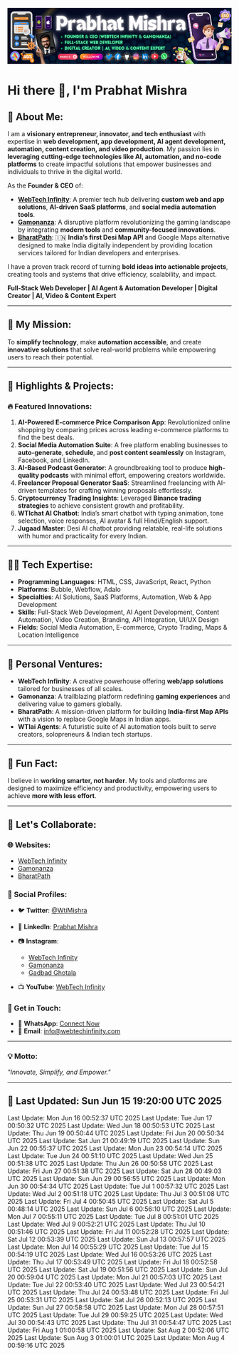 ![Banner](assets/banner.png)

# Hi there 👋, I'm Prabhat Mishra

## 🚀 About Me:

I am a **visionary entrepreneur, innovator, and tech enthusiast** with expertise in **web development, app development, AI agent development, automation, content creation, and video production**. My passion lies in **leveraging cutting-edge technologies like AI, automation, and no-code platforms** to create impactful solutions that empower businesses and individuals to thrive in the digital world.

As the **Founder & CEO** of:

* **[WebTech Infinity](http://www.webtechinfinity.com)**:
  A premier tech hub delivering **custom web and app solutions**, **AI-driven SaaS platforms**, and **social media automation tools**.
* **[Gamonanza](http://www.gamonanza.rf.gd)**:
  A disruptive platform revolutionizing the gaming landscape by integrating **modern tools** and **community-focused innovations**.
* **[BharatPath](https://bharatpath.webtechinfinity.com)**:
  🇮🇳 **India’s first Desi Map API** and Google Maps alternative designed to make India digitally independent by providing location services tailored for Indian developers and enterprises.

I have a proven track record of turning **bold ideas into actionable projects**, creating tools and systems that drive efficiency, scalability, and impact.

**Full-Stack Web Developer | AI Agent & Automation Developer | Digital Creator | AI, Video & Content Expert**

---

## 🌟 My Mission:

To **simplify technology**, make **automation accessible**, and create **innovative solutions** that solve real-world problems while empowering users to reach their potential.

---

## 🌟 Highlights & Projects:

### 🔥 Featured Innovations:

1. **AI-Powered E-commerce Price Comparison App**:
   Revolutionized online shopping by comparing prices across leading e-commerce platforms to find the best deals.
2. **Social Media Automation Suite**:
   A free platform enabling businesses to **auto-generate**, **schedule**, and **post content seamlessly** on Instagram, Facebook, and LinkedIn.
3. **AI-Based Podcast Generator**:
   A groundbreaking tool to produce **high-quality podcasts** with minimal effort, empowering creators worldwide.
4. **Freelancer Proposal Generator SaaS**:
   Streamlined freelancing with AI-driven templates for crafting winning proposals effortlessly.
5. **Cryptocurrency Trading Insights**:
   Leveraged **Binance trading strategies** to achieve consistent growth and profitability.
6. **WTIchat AI Chatbot**:
   India’s smart chatbot with typing animation, tone selection, voice responses, AI avatar & full Hindi/English support.
7. **Jugaad Master**:
   Desi AI chatbot providing relatable, real-life solutions with humor and practicality for every Indian.

---

## 🧑‍💻 Tech Expertise:

* **Programming Languages**: HTML, CSS, JavaScript, React, Python
* **Platforms**: Bubble, Webflow, Adalo
* **Specialties**: AI Solutions, SaaS Platforms, Automation, Web & App Development
* **Skills**: Full-Stack Web Development, AI Agent Development, Content Automation, Video Creation, Branding, API Integration, UI/UX Design
* **Fields**: Social Media Automation, E-commerce, Crypto Trading, Maps & Location Intelligence

---

## 🌱 Personal Ventures:

* **WebTech Infinity**:
  A creative powerhouse offering **web/app solutions** tailored for businesses of all scales.
* **Gamonanza**:
  A trailblazing platform redefining **gaming experiences** and delivering value to gamers globally.
* **BharatPath**:
  A mission-driven platform for building **India-first Map APIs** with a vision to replace Google Maps in Indian apps.
* **WTIai Agents**:
  A futuristic suite of AI automation tools built to serve creators, solopreneurs & Indian tech startups.

---

## 🌟 Fun Fact:

I believe in **working smarter, not harder**. My tools and platforms are designed to maximize efficiency and productivity, empowering users to achieve **more with less effort**.

---

## 📢 Let's Collaborate:

### 🌐 Websites:

* [WebTech Infinity](http://www.webtechinfinity.com)
* [Gamonanza](http://www.gamonanza.rf.gd)
* [BharatPath](https://bharatpath.webtechinfinity.com)

### 🌟 Social Profiles:

* 🐦 **Twitter**: [@WtiMishra](https://x.com/WtiMishra)
* 💼 **LinkedIn**: [Prabhat Mishra](https://www.linkedin.com/in/prabhat-mishra-07477325a)
* 📷 **Instagram**:

  * [WebTech Infinity](https://www.instagram.com/_webtech_infinity_)
  * [Gamonanza](https://www.instagram.com/gamonanza)
  * [Gadbad Ghotala](https://www.instagram.com/gadbad_ghotala_420)
* 📺 **YouTube**: [WebTech Infinity](https://youtube.com/@webtechinfinity)

### 💬 Get in Touch:

* 📱 **WhatsApp**: [Connect Now](https://wa.me/919140626921)
* 📧 **Email**: [info@webtechinfinity.com](mailto:info@webtechinfinity.com)

---

### 💡 Motto:

*"Innovate, Simplify, and Empower."*

---

## 🌟 Last Updated: Sun Jun 15 19:20:00 UTC 2025
Last Update: Mon Jun 16 00:52:37 UTC 2025
Last Update: Tue Jun 17 00:50:32 UTC 2025
Last Update: Wed Jun 18 00:50:53 UTC 2025
Last Update: Thu Jun 19 00:50:44 UTC 2025
Last Update: Fri Jun 20 00:50:34 UTC 2025
Last Update: Sat Jun 21 00:49:19 UTC 2025
Last Update: Sun Jun 22 00:55:37 UTC 2025
Last Update: Mon Jun 23 00:54:14 UTC 2025
Last Update: Tue Jun 24 00:51:10 UTC 2025
Last Update: Wed Jun 25 00:51:38 UTC 2025
Last Update: Thu Jun 26 00:50:58 UTC 2025
Last Update: Fri Jun 27 00:51:38 UTC 2025
Last Update: Sat Jun 28 00:49:03 UTC 2025
Last Update: Sun Jun 29 00:56:55 UTC 2025
Last Update: Mon Jun 30 00:54:34 UTC 2025
Last Update: Tue Jul  1 00:57:32 UTC 2025
Last Update: Wed Jul  2 00:51:18 UTC 2025
Last Update: Thu Jul  3 00:51:08 UTC 2025
Last Update: Fri Jul  4 00:50:45 UTC 2025
Last Update: Sat Jul  5 00:48:14 UTC 2025
Last Update: Sun Jul  6 00:56:10 UTC 2025
Last Update: Mon Jul  7 00:55:11 UTC 2025
Last Update: Tue Jul  8 00:51:01 UTC 2025
Last Update: Wed Jul  9 00:52:21 UTC 2025
Last Update: Thu Jul 10 00:51:46 UTC 2025
Last Update: Fri Jul 11 00:52:28 UTC 2025
Last Update: Sat Jul 12 00:53:39 UTC 2025
Last Update: Sun Jul 13 00:57:57 UTC 2025
Last Update: Mon Jul 14 00:55:29 UTC 2025
Last Update: Tue Jul 15 00:54:19 UTC 2025
Last Update: Wed Jul 16 00:53:26 UTC 2025
Last Update: Thu Jul 17 00:53:49 UTC 2025
Last Update: Fri Jul 18 00:52:58 UTC 2025
Last Update: Sat Jul 19 00:51:56 UTC 2025
Last Update: Sun Jul 20 00:59:04 UTC 2025
Last Update: Mon Jul 21 00:57:03 UTC 2025
Last Update: Tue Jul 22 00:53:40 UTC 2025
Last Update: Wed Jul 23 00:54:21 UTC 2025
Last Update: Thu Jul 24 00:53:48 UTC 2025
Last Update: Fri Jul 25 00:53:31 UTC 2025
Last Update: Sat Jul 26 00:52:13 UTC 2025
Last Update: Sun Jul 27 00:58:58 UTC 2025
Last Update: Mon Jul 28 00:57:51 UTC 2025
Last Update: Tue Jul 29 00:59:25 UTC 2025
Last Update: Wed Jul 30 00:54:43 UTC 2025
Last Update: Thu Jul 31 00:54:47 UTC 2025
Last Update: Fri Aug  1 01:00:58 UTC 2025
Last Update: Sat Aug  2 00:52:06 UTC 2025
Last Update: Sun Aug  3 01:00:01 UTC 2025
Last Update: Mon Aug  4 00:59:16 UTC 2025

